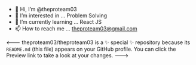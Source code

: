 - 👋 Hi, I’m @theproteam03
- 👀 I’m interested in ... Problem Solving
- 🌱 I’m currently learning ... React JS
- 📫 How to reach me ... theproteam03@gmail.com



<---
theproteam03/theproteam03 is a ✨ special ✨ repository because its `README.md` (this file) appears on your GitHub profile.
You can click the Preview link to take a look at your changes.
--->


